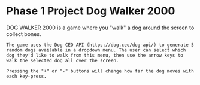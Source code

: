 # Phase 1 Project Dog Walker 2000

DOG WALKER 2000 is a game where you "walk" a dog around the screen to collect bones. 

    The game uses the Dog CEO API (https://dog.ceo/dog-api/) to generate 5 random dogs available in a dropdown menu. The user can select which dog they'd like to walk from this menu, then use the arrow keys to walk the selected dog all over the screen. 

    Pressing the "+" or "-" buttons will change how far the dog moves with each key-press.
